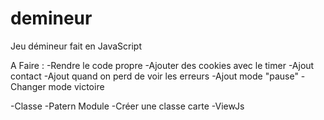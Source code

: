 # demineur
Jeu démineur fait en JavaScript

A Faire : 
-Rendre le code propre 
-Ajouter des cookies avec le timer
-Ajout contact
-Ajout quand on perd de voir les erreurs
-Ajout mode "pause"
-Changer mode victoire

-Classe
-Patern Module
-Créer une classe carte
-ViewJs
